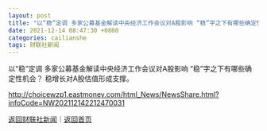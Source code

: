 ```yaml
---
layout: post
title: "以“稳”定调 多家公募基金解读中央经济工作会议对A股影响 “稳”字之下有哪些确定性机会？"
date: 2021-12-14 08:47:30 +0800
categories: cailianshe
tags: 财联社新闻
---
```

以“稳”定调 多家公募基金解读中央经济工作会议对A股影响 “稳”字之下有哪些确定性机会？
稳增长对A股估值形成支撑。

<http://choicewzp1.eastmoney.com/html_News/NewsShare.html?infoCode=NW202112142212470031>

[返回财联社新闻](//finews.withounder.com/cailianshe/)｜[返回首页](//finews.withounder.com/)